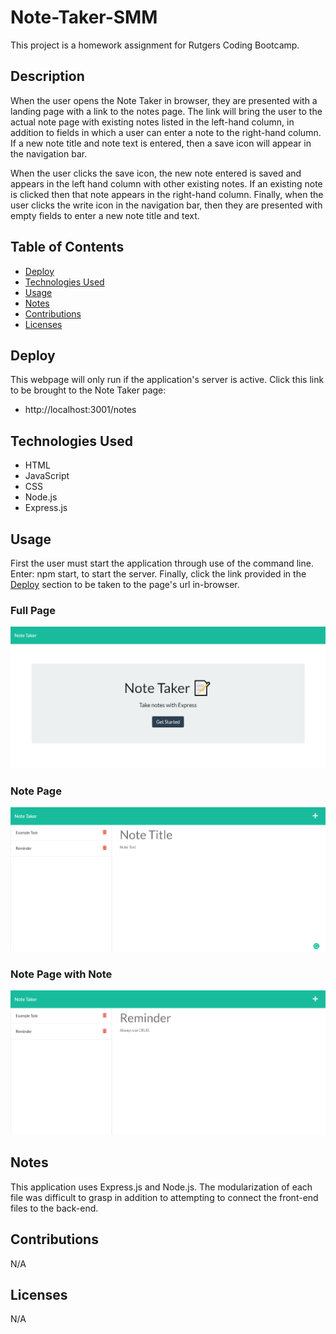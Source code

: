 # Note-Taker-SMM

This project is a homework assignment for Rutgers Coding Bootcamp.

## Description
When the user opens the Note Taker in browser, they are presented with a landing page with a link to the notes page. The link will bring the user to the actual note page with existing notes listed in the left-hand column, in addition to fields in which a user can enter a note to the right-hand column. If a new note title and note text is entered, then a save icon will appear in the navigation bar. 

When the user clicks the save icon, the new note entered is saved and appears in the left hand column with other existing notes. If an existing note is clicked then that note appears in the right-hand column. Finally, when the user clicks the write icon in the navigation bar, then they are presented with empty fields to enter a new note title and text.


## Table of Contents 

* [Deploy](#deploy)
* [Technologies Used](#technologies-used)
* [Usage](#usage)
* [Notes](#notes)
* [Contributions](#contributions)
* [Licenses](#licenses)

## Deploy

This webpage will only run if the application's server is active. Click this link to be brought to the Note Taker page: 

* http://localhost:3001/notes

## Technologies Used

* HTML
* JavaScript
* CSS
* Node.js
* Express.js

## Usage 

First the user must start the application through use of the command line. Enter: npm start, to start the server. Finally, click the link provided in the [Deploy](#deploy) section to be taken to the page's url in-browser. 

### Full Page
![ScreenShot](assets/images/Full-main-page.png "ScreenShot")

### Note Page
![ScreenShot](assets/images/Note-page.png "ScreenShot")

### Note Page with Note
![ScreenShot](assets/images/Note-page-with-note.png "ScreenShot")


## Notes
This application uses Express.js and Node.js. The modularization of each file was difficult to grasp in addition to attempting to connect the front-end files to the back-end. 

## Contributions
N/A

## Licenses
N/A
